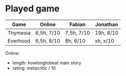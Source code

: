 # Played game

| Game     | Online     | Fabian      | Jonathan  | 
|---       |---         |---          |---        |
| Thymesia | 6,5h, 7/10 | 7,5h, 7/10  | 19h, 8/10 |
| Everhood | 6,5h, 8/10 | 8h, 6/10    | xh, x/10  | 

Online:
- length: howlongtobeat main story
- rating: metacritic / 10
